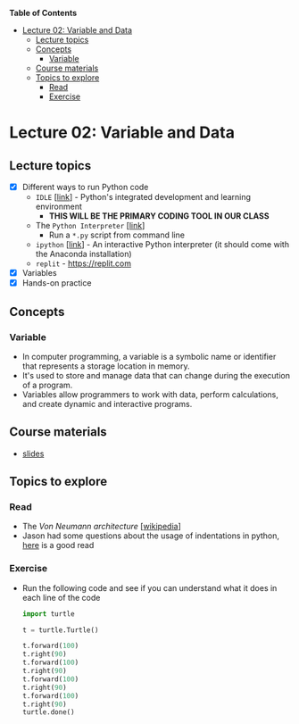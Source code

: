 
**Table of Contents**
- [Lecture 02: Variable and Data](#lecture-02-variable-and-data)
  - [Lecture topics](#lecture-topics)
  - [Concepts](#concepts)
    - [Variable](#variable)
  - [Course materials](#course-materials)
  - [Topics to explore](#topics-to-explore)
    - [Read](#read)
    - [Exercise](#exercise)


# Lecture 02: Variable and Data

## Lecture topics
* [x] Different ways to run Python code
  * `IDLE` [[link](https://docs.python.org/3/library/idle.html)] - Python's integrated development and learning environment
    * **THIS WILL BE THE PRIMARY CODING TOOL IN OUR CLASS**
  * The `Python Interpreter` [[link](https://docs.python.org/3/tutorial/interpreter.html)]
    * Run a `*.py` script from command line
  * `ipython` [[link](https://ipython.readthedocs.io/en/stable/)] - An interactive Python interpreter (it should come with the Anaconda installation)
  * `replit` - https://replit.com
* [x] Variables
* [x] Hands-on practice

## Concepts
### Variable
* In computer programming, a variable is a symbolic name or identifier that represents a storage location in memory. 
* It's used to store and manage data that can change during the execution of a program. 
* Variables allow programmers to work with data, perform calculations, and create dynamic and interactive programs.


## Course materials
* [slides](https://docs.google.com/presentation/d/1IkAT-Y9Cx9ex4Q9LlYHwt2LdG7eD0CgCqt6WebD_7uY/edit#slide=id.p)

## Topics to explore
### Read
* The *Von Neumann architecture* [[wikipedia](https://en.wikipedia.org/wiki/Von_Neumann_architecture)]
* Jason had some questions about the usage of indentations in python, [here](https://www.askpython.com/python/python-indentation) is a good read
### Exercise
* Run the following code and see if you can understand what it does in each line of the code
  ```python
  import turtle

  t = turtle.Turtle()

  t.forward(100)
  t.right(90)
  t.forward(100)
  t.right(90)
  t.forward(100)
  t.right(90)
  t.forward(100)
  t.right(90)
  turtle.done()
  ```
